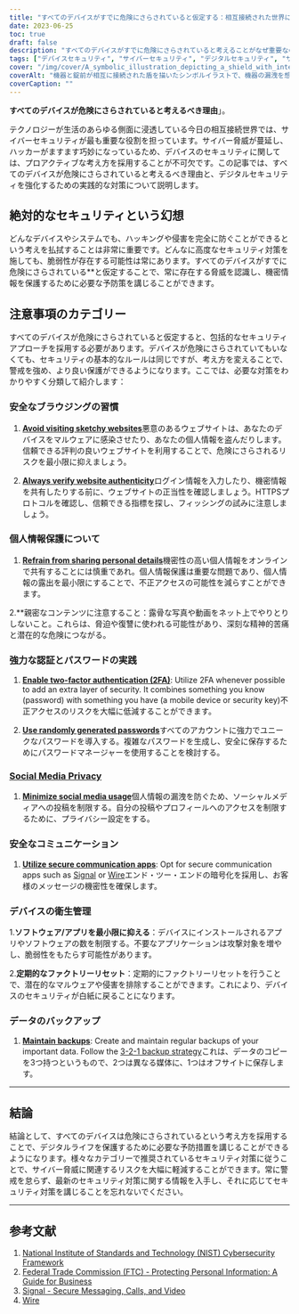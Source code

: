 ```yaml
---
title: "すべてのデバイスがすでに危険にさらされていると仮定する：相互接続された世界におけるデジタルセキュリティの強化"
date: 2023-06-25
toc: true
draft: false
description: "すべてのデバイスがすでに危険にさらされていると考えることがなぜ重要なのか、そして相互接続された今日の世界でデジタルセキュリティを強化するための実践的な対策を学びます。"
tags: ["デバイスセキュリティ", "サイバーセキュリティ", "デジタルセキュリティ", "サイバー脅威", "ハッキング", "デバイスプロテクション", "データ保護", "安全なブラウジング", "個人情報保護", "認証", "パスワードセキュリティ", "ソーシャル・メディア・プライバシー", "セキュアコミュニケーション", "デバイス衛生", "データバックアップ", "サイバーセキュリティベストプラクティス", "デジタルプライバシー", "サイバーセキュリティ意識", "オンラインセーフティー", "インターネットセキュリティ", "オンラインプライバシー", "サイバーディフェンス", "サイバーレジリエンス", "サイバーセキュリティマインドセット", "けいび", "サイバー脅威対策", "サイバーセキュリティ戦略", "データプライバシー", "サイバーセキュリティ教育", "サイバーセキュリティリソース"]
cover: "/img/cover/A_symbolic_illustration_depicting_a_shield_with_interconnected.png"
coverAlt: "機器と錠前が相互に接続された盾を描いたシンボルイラストで、機器の漏洩を想定し、デジタルセキュリティを強化することの重要性を表現しています。"
coverCaption: ""
---
```


**すべてのデバイスが危険にさらされていると考えるべき理由**」。

テクノロジーが生活のあらゆる側面に浸透している今日の相互接続世界では、サイバーセキュリティが最も重要な役割を担っています。サイバー脅威が蔓延し、ハッカーがますます巧妙になっているため、デバイスのセキュリティに関しては、プロアクティブな考え方を採用することが不可欠です。この記事では、すべてのデバイスが危険にさらされていると考えるべき理由と、デジタルセキュリティを強化するための実践的な対策について説明します。

## 絶対的なセキュリティという幻想

どんなデバイスやシステムでも、ハッキングや侵害を完全に防ぐことができるという考えを払拭することは非常に重要です。どんなに高度なセキュリティ対策を施しても、脆弱性が存在する可能性は常にあります。すべてのデバイスがすでに危険にさらされている**と仮定することで、常に存在する脅威を認識し、機密情報を保護するために必要な予防策を講じることができます。

## 注意事項のカテゴリー

すべてのデバイスが危険にさらされていると仮定すると、包括的なセキュリティアプローチを採用する必要があります。デバイスが危険にさらされていてもいなくても、セキュリティの基本的なルールは同じですが、考え方を変えることで、警戒を強め、より良い保護ができるようになります。ここでは、必要な対策をわかりやすく分類して紹介します：

### 安全なブラウジングの習慣

1. [**Avoid visiting sketchy websites**](https://simeononsecurity.com/articles/tips-for-secure-e-commerce-transactions-and-safe-online-shopping/)悪意のあるウェブサイトは、あなたのデバイスをマルウェアに感染させたり、あなたの個人情報を盗んだりします。信頼できる評判の良いウェブサイトを利用することで、危険にさらされるリスクを最小限に抑えましょう。

2. [**Always verify website authenticity**](https://simeononsecurity.com/articles/tips-for-secure-e-commerce-transactions-and-safe-online-shopping/)ログイン情報を入力したり、機密情報を共有したりする前に、ウェブサイトの正当性を確認しましょう。HTTPSプロトコルを確認し、信頼できる指標を探し、フィッシングの試みに注意しましょう。

### 個人情報保護について

1. [**Refrain from sharing personal details**](https://simeononsecurity.com/articles/safe-social-media-practices-and-protecting-your-privacy-online/)機密性の高い個人情報をオンラインで共有することには慎重であれ。個人情報保護は重要な問題であり、個人情報の露出を最小限にすることで、不正アクセスの可能性を減らすことができます。

2.**親密なコンテンツに注意すること：露骨な写真や動画をネット上でやりとりしないこと。これらは、脅迫や復讐に使われる可能性があり、深刻な精神的苦痛と潜在的な危険につながる。

### 強力な認証とパスワードの実践

1. [**Enable two-factor authentication (2FA)**](https://simeononsecurity.com/articles/what-are-the-diferent-kinds-of-factors-in-mfa/): Utilize 2FA whenever possible to add an extra layer of security. It combines something you know (password) with something you have (a mobile device or security key)不正アクセスのリスクを大幅に低減することができます。

2. [**Use randomly generated passwords**](https://simeononsecurity.com/articles/how-to-create-strong-passwords/)すべてのアカウントに強力でユニークなパスワードを導入する。複雑なパスワードを生成し、安全に保存するためにパスワードマネージャーを使用することを検討する。

### [Social Media Privacy](https://simeononsecurity.com/articles/safe-social-media-practices-and-protecting-your-privacy-online/)

1. [**Minimize social media usage**](https://simeononsecurity.com/articles/safe-social-media-practices-and-protecting-your-privacy-online/)個人情報の漏洩を防ぐため、ソーシャルメディアへの投稿を制限する。自分の投稿やプロフィールへのアクセスを制限するために、プライバシー設定をする。

### 安全なコミュニケーション

1. [**Utilize secure communication apps**](https://simeononsecurity.com/recommendations/messengers): Opt for secure communication apps such as [Signal](https://www.signal.org/) or [Wire](https://wire.com/en/)エンド・ツー・エンドの暗号化を採用し、お客様のメッセージの機密性を確保します。

### デバイスの衛生管理

1.**ソフトウェア/アプリを最小限に抑える**：デバイスにインストールされるアプリやソフトウェアの数を制限する。不要なアプリケーションは攻撃対象を増やし、脆弱性をもたらす可能性があります。

2.**定期的なファクトリーリセット**：定期的にファクトリーリセットを行うことで、潜在的なマルウェアや侵害を排除することができます。これにより、デバイスのセキュリティが白紙に戻ることになります。

### データのバックアップ

1. [**Maintain backups**](https://simeononsecurity.com/articles/what-is-the-3-2-1-backup-rule-and-why-you-should-use-it/): Create and maintain regular backups of your important data. Follow the [3-2-1 backup strategy](https://simeononsecurity.com/articles/what-is-the-3-2-1-backup-rule-and-why-you-should-use-it/)これは、データのコピーを3つ持つというもので、2つは異なる媒体に、1つはオフサイトに保存します。

______

## 結論

結論として、すべてのデバイスは危険にさらされているという考え方を採用することで、デジタルライフを保護するために必要な予防措置を講じることができるようになります。様々なカテゴリーで推奨されているセキュリティ対策に従うことで、サイバー脅威に関連するリスクを大幅に軽減することができます。常に警戒を怠らず、最新のセキュリティ対策に関する情報を入手し、それに応じてセキュリティ対策を講じることを忘れないでください。

______

## 参考文献

1. [National Institute of Standards and Technology (NIST) Cybersecurity Framework](https://www.nist.gov/cyberframework)
2. [Federal Trade Commission (FTC) - Protecting Personal Information: A Guide for Business](https://www.ftc.gov/tips-advice/business-center/guidance/protecting-personal-information-guide-business)
3. [Signal - Secure Messaging, Calls, and Video](https://www.signal.org/)
4. [Wire](https://wire.com/en/)

